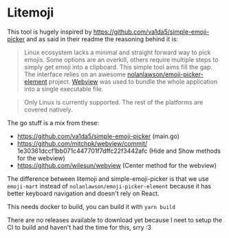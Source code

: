 # Litemoji

This tool is hugely inspired by https://github.com/va1da5/simple-emoji-picker and as said in their readme the reasoning behind it is:

> Linux ecosystem lacks a minimal and straight forward way to pick emojis. Some options are an overkill, others require multiple steps to simply get emoji into a clipboard. This simple tool aims fill the gap. The interface relies on an awesome [nolanlawson/emoji-picker-element](https://github.com/nolanlawson/emoji-picker-element) project. [Webview](https://github.com/webview/webview) was used to bundle the whole application into a single executable file.

> Only Linux is currently supported. The rest of the platforms are covered natively.

The go stuff is a mix from these:

- https://github.com/va1da5/simple-emoji-picker (main.go)
- https://github.com/mitchpk/webview/commit/ 1e30361dccf1bb071c447701f7dffc22f3442afc (Hide and Show methods for the webview)
- https://github.com/wilesun/webview (Center method for the webview)

The difference between litemoji and simple-emoji-picker is that we use `emoji-mart` instead of `nolanlawson/emoji-picker-element` because it has better keyboard navigation and doesn't rely on React.

This needs docker to build, you can build it with `yarn build`

There are no releases available to download yet because I neet to setup the CI to build and haven't had the time for this, srry :3
